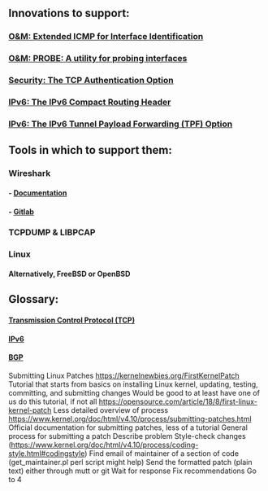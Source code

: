 ## Innovations to support:
### [O&M: Extended ICMP for Interface Identification](https://tools.ietf.org/html/rfc5837)
### [O&M: PROBE: A utility for probing interfaces](https://tools.ietf.org/html/rfc8335)
### [Security: The TCP Authentication Option](https://tools.ietf.org/html/rfc5925)
### [IPv6: The IPv6 Compact Routing Header](https://tools.ietf.org/html/draft-bonica-6man-comp-rtg-hdr-22)
### [IPv6: The IPv6 Tunnel Payload Forwarding (TPF) Option](https://tools.ietf.org/html/draft-bonica-6man-vpn-dest-opt-12)

## Tools in which to support them:
### Wireshark
#### - [Documentation](https://www.wireshark.org/docs/wsdg_html_chunked/)
#### - [Gitlab](https://gitlab.com/wireshark/wireshark)
### TCPDUMP & LIBPCAP
### Linux
#### Alternatively, FreeBSD or OpenBSD

## Glossary:
#### [Transmission Control Protocol (TCP)](https://tools.ietf.org/html/rfc793#page-15)
#### [IPv6](https://tools.ietf.org/html/rfc8200)
#### [BGP](https://www.cloudflare.com/learning/security/glossary/what-is-bgp/)

Submitting Linux Patches
https://kernelnewbies.org/FirstKernelPatch
Tutorial that starts from basics on installing Linux kernel, updating, testing, committing, and submitting changes
Would be good to at least have one of us do this tutorial, if not all
https://opensource.com/article/18/8/first-linux-kernel-patch
Less detailed overview of process
https://www.kernel.org/doc/html/v4.10/process/submitting-patches.html
Official documentation for submitting patches, less of a tutorial
General process for submitting a patch
Describe problem
Style-check changes (https://www.kernel.org/doc/html/v4.10/process/coding-style.html#codingstyle)
Find email of maintainer of a section of code (get_maintainer.pl perl script might help)
Send the formatted patch (plain text) either through mutt or git
Wait for response
Fix recommendations
Go to 4
